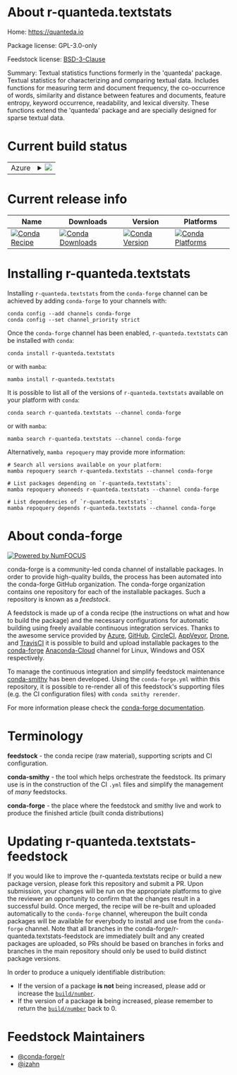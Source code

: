 About r-quanteda.textstats
==========================

Home: https://quanteda.io

Package license: GPL-3.0-only

Feedstock license: [BSD-3-Clause](https://github.com/conda-forge/r-quanteda.textstats-feedstock/blob/main/LICENSE.txt)

Summary: Textual statistics functions formerly in the 'quanteda' package. Textual statistics for characterizing and comparing textual data. Includes functions for measuring term and document frequency, the co-occurrence of words, similarity and distance between features and documents, feature entropy, keyword occurrence, readability, and lexical diversity.  These functions extend the 'quanteda' package and are specially designed for sparse textual data.

Current build status
====================


<table>
    
  <tr>
    <td>Azure</td>
    <td>
      <details>
        <summary>
          <a href="https://dev.azure.com/conda-forge/feedstock-builds/_build/latest?definitionId=12646&branchName=main">
            <img src="https://dev.azure.com/conda-forge/feedstock-builds/_apis/build/status/r-quanteda.textstats-feedstock?branchName=main">
          </a>
        </summary>
        <table>
          <thead><tr><th>Variant</th><th>Status</th></tr></thead>
          <tbody><tr>
              <td>linux_64_r_base4.0</td>
              <td>
                <a href="https://dev.azure.com/conda-forge/feedstock-builds/_build/latest?definitionId=12646&branchName=main">
                  <img src="https://dev.azure.com/conda-forge/feedstock-builds/_apis/build/status/r-quanteda.textstats-feedstock?branchName=main&jobName=linux&configuration=linux_64_r_base4.0" alt="variant">
                </a>
              </td>
            </tr><tr>
              <td>linux_64_r_base4.1</td>
              <td>
                <a href="https://dev.azure.com/conda-forge/feedstock-builds/_build/latest?definitionId=12646&branchName=main">
                  <img src="https://dev.azure.com/conda-forge/feedstock-builds/_apis/build/status/r-quanteda.textstats-feedstock?branchName=main&jobName=linux&configuration=linux_64_r_base4.1" alt="variant">
                </a>
              </td>
            </tr><tr>
              <td>osx_64_r_base4.0</td>
              <td>
                <a href="https://dev.azure.com/conda-forge/feedstock-builds/_build/latest?definitionId=12646&branchName=main">
                  <img src="https://dev.azure.com/conda-forge/feedstock-builds/_apis/build/status/r-quanteda.textstats-feedstock?branchName=main&jobName=osx&configuration=osx_64_r_base4.0" alt="variant">
                </a>
              </td>
            </tr><tr>
              <td>osx_64_r_base4.1</td>
              <td>
                <a href="https://dev.azure.com/conda-forge/feedstock-builds/_build/latest?definitionId=12646&branchName=main">
                  <img src="https://dev.azure.com/conda-forge/feedstock-builds/_apis/build/status/r-quanteda.textstats-feedstock?branchName=main&jobName=osx&configuration=osx_64_r_base4.1" alt="variant">
                </a>
              </td>
            </tr><tr>
              <td>win_64_r_base4.0</td>
              <td>
                <a href="https://dev.azure.com/conda-forge/feedstock-builds/_build/latest?definitionId=12646&branchName=main">
                  <img src="https://dev.azure.com/conda-forge/feedstock-builds/_apis/build/status/r-quanteda.textstats-feedstock?branchName=main&jobName=win&configuration=win_64_r_base4.0" alt="variant">
                </a>
              </td>
            </tr><tr>
              <td>win_64_r_base4.1</td>
              <td>
                <a href="https://dev.azure.com/conda-forge/feedstock-builds/_build/latest?definitionId=12646&branchName=main">
                  <img src="https://dev.azure.com/conda-forge/feedstock-builds/_apis/build/status/r-quanteda.textstats-feedstock?branchName=main&jobName=win&configuration=win_64_r_base4.1" alt="variant">
                </a>
              </td>
            </tr>
          </tbody>
        </table>
      </details>
    </td>
  </tr>
</table>

Current release info
====================

| Name | Downloads | Version | Platforms |
| --- | --- | --- | --- |
| [![Conda Recipe](https://img.shields.io/badge/recipe-r--quanteda.textstats-green.svg)](https://anaconda.org/conda-forge/r-quanteda.textstats) | [![Conda Downloads](https://img.shields.io/conda/dn/conda-forge/r-quanteda.textstats.svg)](https://anaconda.org/conda-forge/r-quanteda.textstats) | [![Conda Version](https://img.shields.io/conda/vn/conda-forge/r-quanteda.textstats.svg)](https://anaconda.org/conda-forge/r-quanteda.textstats) | [![Conda Platforms](https://img.shields.io/conda/pn/conda-forge/r-quanteda.textstats.svg)](https://anaconda.org/conda-forge/r-quanteda.textstats) |

Installing r-quanteda.textstats
===============================

Installing `r-quanteda.textstats` from the `conda-forge` channel can be achieved by adding `conda-forge` to your channels with:

```
conda config --add channels conda-forge
conda config --set channel_priority strict
```

Once the `conda-forge` channel has been enabled, `r-quanteda.textstats` can be installed with `conda`:

```
conda install r-quanteda.textstats
```

or with `mamba`:

```
mamba install r-quanteda.textstats
```

It is possible to list all of the versions of `r-quanteda.textstats` available on your platform with `conda`:

```
conda search r-quanteda.textstats --channel conda-forge
```

or with `mamba`:

```
mamba search r-quanteda.textstats --channel conda-forge
```

Alternatively, `mamba repoquery` may provide more information:

```
# Search all versions available on your platform:
mamba repoquery search r-quanteda.textstats --channel conda-forge

# List packages depending on `r-quanteda.textstats`:
mamba repoquery whoneeds r-quanteda.textstats --channel conda-forge

# List dependencies of `r-quanteda.textstats`:
mamba repoquery depends r-quanteda.textstats --channel conda-forge
```


About conda-forge
=================

[![Powered by
NumFOCUS](https://img.shields.io/badge/powered%20by-NumFOCUS-orange.svg?style=flat&colorA=E1523D&colorB=007D8A)](https://numfocus.org)

conda-forge is a community-led conda channel of installable packages.
In order to provide high-quality builds, the process has been automated into the
conda-forge GitHub organization. The conda-forge organization contains one repository
for each of the installable packages. Such a repository is known as a *feedstock*.

A feedstock is made up of a conda recipe (the instructions on what and how to build
the package) and the necessary configurations for automatic building using freely
available continuous integration services. Thanks to the awesome service provided by
[Azure](https://azure.microsoft.com/en-us/services/devops/), [GitHub](https://github.com/),
[CircleCI](https://circleci.com/), [AppVeyor](https://www.appveyor.com/),
[Drone](https://cloud.drone.io/welcome), and [TravisCI](https://travis-ci.com/)
it is possible to build and upload installable packages to the
[conda-forge](https://anaconda.org/conda-forge) [Anaconda-Cloud](https://anaconda.org/)
channel for Linux, Windows and OSX respectively.

To manage the continuous integration and simplify feedstock maintenance
[conda-smithy](https://github.com/conda-forge/conda-smithy) has been developed.
Using the ``conda-forge.yml`` within this repository, it is possible to re-render all of
this feedstock's supporting files (e.g. the CI configuration files) with ``conda smithy rerender``.

For more information please check the [conda-forge documentation](https://conda-forge.org/docs/).

Terminology
===========

**feedstock** - the conda recipe (raw material), supporting scripts and CI configuration.

**conda-smithy** - the tool which helps orchestrate the feedstock.
                   Its primary use is in the construction of the CI ``.yml`` files
                   and simplify the management of *many* feedstocks.

**conda-forge** - the place where the feedstock and smithy live and work to
                  produce the finished article (built conda distributions)


Updating r-quanteda.textstats-feedstock
=======================================

If you would like to improve the r-quanteda.textstats recipe or build a new
package version, please fork this repository and submit a PR. Upon submission,
your changes will be run on the appropriate platforms to give the reviewer an
opportunity to confirm that the changes result in a successful build. Once
merged, the recipe will be re-built and uploaded automatically to the
`conda-forge` channel, whereupon the built conda packages will be available for
everybody to install and use from the `conda-forge` channel.
Note that all branches in the conda-forge/r-quanteda.textstats-feedstock are
immediately built and any created packages are uploaded, so PRs should be based
on branches in forks and branches in the main repository should only be used to
build distinct package versions.

In order to produce a uniquely identifiable distribution:
 * If the version of a package **is not** being increased, please add or increase
   the [``build/number``](https://docs.conda.io/projects/conda-build/en/latest/resources/define-metadata.html#build-number-and-string).
 * If the version of a package **is** being increased, please remember to return
   the [``build/number``](https://docs.conda.io/projects/conda-build/en/latest/resources/define-metadata.html#build-number-and-string)
   back to 0.

Feedstock Maintainers
=====================

* [@conda-forge/r](https://github.com/conda-forge/r/)
* [@izahn](https://github.com/izahn/)

